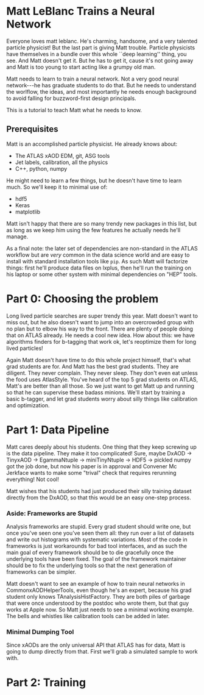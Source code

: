 Matt LeBlanc Trains a Neural Network
====================================

Everyone loves matt leblanc. He's charming, handsome, and a very talented particle physicist! But the last part is giving Matt trouble. Particle physicists have themselves in a bundle over this whole ``deep learning'' thing, you see. And Matt doesn't get it. But he has to get it, cause it's not going away and Matt is too young to start acting like a grumpy old man.

Matt needs to learn to train a neural network. Not a very good neural network---he has graduate students to do that. But he needs to understand the worlflow, the ideas, and most importantly he needs enough background to avoid falling for buzzword-first design principals.

This is a tutorial to teach Matt what he needs to know.

Prerequisites
-------------

Matt is an accomplished particle physicist. He already knows about:

 - The ATLAS xAOD EDM, git, ASG tools
 - Jet labels, calibration, all the physics
 - C++, python, numpy

He might need to learn a few things, but he doesn't have time to learn much. So we'll keep it to minimal use of:

 - hdf5
 - Keras
 - matplotlib

Matt isn't happy that there are so many trendy new packages in this list, but as long as we keep him using the few features he actually needs he'll manage.

As a final note: the later set of dependencies are non-standard in the ATLAS workflow but are _very_ common in the data science world and are easy to install with standard installation tools like `pip`. As such Matt will factorize things: first he'll produce data files on lxplus, then he'll run the training on his laptop or some other system with minimal dependencies on "HEP" tools.


Part 0: Choosing the problem
============================

Long lived particle searches are super trendy this year. Matt doesn't want to miss out, but he also doesn't want to jump into an overcrowded group with no plan but to elbow his way to the front. There are plenty of people doing that on ATLAS already. He needs a cool new idea. How about this: we have algorithms finders for b-tagging that work ok, let's reoptimize them for long lived particles!

Again Matt doesn't have time to do this whole project himself, that's what grad students are for. And Matt has the best grad students. They are diligent. They never complain. They never sleep. They don't even eat unless the food uses AtlasStyle. You've heard of the top 5 grad students on ATLAS, Matt's are better than all those. So we just want to get Matt up and running so that he can supervise these badass minions. We'll start by training a basic b-tagger, and let grad students worry about silly things like calibration and optimization.


Part 1: Data Pipeline
=====================

Matt cares deeply about his students. One thing that they keep screwing up is the data pipeline. They make it too complicated! Sure, maybe DxAOD -> TinyxAOD -> EgammaNtuple -> miniTinyNtuple -> HDF5 -> pickled numpy got the job done, but now his paper is in approval and Convener Mc Jerkface wants to make some "trival" check that requires rerunning everything! Not cool!

Matt wishes that his students had just produced their silly training dataset directly from the DxAOD, so that this would be an easy one-step process.

### Aside: Frameworks are Stupid ###

Analysis frameworks are stupid. Every grad student should write one, but once you've seen one you've seen them all: they run over a list of datasets and write out histograms with systematic variations. Most of the code in frameworks is just workarounds for bad tool interfaces, and as such the main goal of every framework should be to die gracefully once the underlying tools have been fixed. The goal of the framework maintainer should be to fix the underlying tools so that the next generation of frameworks can be simpler.

Matt doesn't want to see an example of how to train neural networks in CommonxAODHelperTools, even though he's an expert, because his grad student only knows TAnalysisHistFactory. They are both piles of garbage that were once understood by the postdoc who wrote them, but that guy works at Apple now. So Matt just needs to see a minimal working example. The bells and whistles like calibration tools can be added in later.

### Minimal Dumping Tool ###

Since xAODs are the only universal API that ATLAS has for data, Matt is going to dump directly from that. First we'll grab a simulated sample to work with.

Part 2: Training
================

